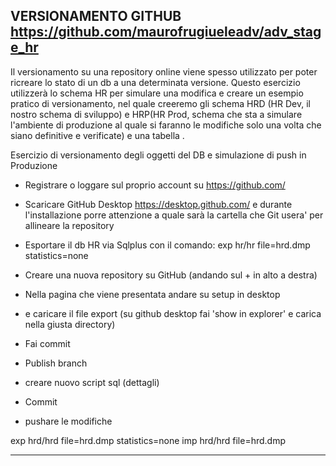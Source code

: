 ## VERSIONAMENTO GITHUB https://github.com/maurofrugiueleadv/adv_stage_hr

Il versionamento su una repository online viene spesso utilizzato per poter ricreare lo stato di un db a una determinata versione.
Questo esercizio utilizzerà lo schema HR per simulare una modifica e creare un esempio pratico di versionamento, nel quale creeremo gli schema HRD (HR Dev, il nostro schema di sviluppo) e HRP(HR Prod, schema che sta a simulare l'ambiente di produzione al quale si faranno le modifiche solo una volta che siano definitive e verificate) e una tabella .


Esercizio di versionamento degli oggetti del DB e simulazione di push in Produzione

* Registrare o loggare sul proprio account su https://github.com/ 
* Scaricare GitHub Desktop https://desktop.github.com/ e durante l'installazione porre attenzione a quale sarà la cartella che Git 
	usera' per allineare la repository
* Esportare il db HR via Sqlplus con il comando: exp hr/hr file=hrd.dmp statistics=none

* Creare una nuova repository su GitHub (andando sul + in alto a destra)

* Nella pagina che viene presentata andare su setup in desktop

* e caricare il file export (su github desktop fai 'show in explorer' e carica nella giusta directory)

* Fai commit

* Publish branch

* creare nuovo script sql (dettagli)

* Commit 

* pushare le modifiche




exp hrd/hrd file=hrd.dmp statistics=none
imp hrd/hrd file=hrd.dmp

------------------------------------------------------------
